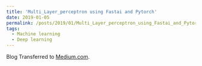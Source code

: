 ```yaml
---
title: 'Multi_Layer_perceptron using Fastai and Pytorch'
date: 2019-01-05
permalink: /posts/2019/01/Multi_Layer_perceptron_using_Fastai_and_Pytorch/
tags:
  - Machine learning
  - Deep learning
---
```


Blog Transferred to [Medium.com](https://medium.com/@aayushmnit/multi-layer-perceptron-usingfastai-and-pytorch-9e401dd288b8).